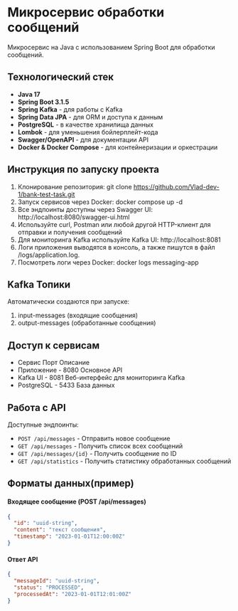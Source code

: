 # Микросервис обработки сообщений

Микросервис на Java с использованием Spring Boot для обработки сообщений.

## Технологический стек

* **Java 17**
* **Spring Boot 3.1.5**
* **Spring Kafka** - для работы с Kafka
* **Spring Data JPA** - для ORM и доступа к данным
* **PostgreSQL** - в качестве хранилища данных
* **Lombok** - для уменьшения бойлерплейт-кода
* **Swagger/OpenAPI** - для документации API
* **Docker & Docker Compose** - для контейнеризации и оркестрации

## Инструкция по запуску проекта
1. Клонирование репозитория:   git clone https://github.com/Vlad-dev-1/bank-test-task.git
2. Запуск сервисов через Docker:   docker compose up -d
3. Все эндпоинты доступны через Swagger UI:   http://localhost:8080/swagger-ui.html
4. Используйте curl, Postman или любой другой HTTP-клиент для отправки и получения сообщений
5. Для мониторинга Kafka используйте Kafka UI:   http://localhost:8081
6. Логи приложения выводятся в консоль, а также пишутся в файл /logs/application.log.
7. Посмотреть логи через Docker:   docker logs messaging-app 

## Kafka Топики
Автоматически создаются при запуске:
1. input-messages (входящие сообщения)
2. output-messages (обработанные сообщения)

## Доступ к сервисам
- Сервис	     Порт	Описание
- Приложение -	 8080	Основное API
- Kafka UI	-    8081	Веб-интерфейс для мониторинга Kafka
- PostgreSQL -	 5433	База данных

## Работа с API
Доступные эндпоинты:
- `POST /api/messages` - Отправить новое сообщение
- `GET /api/messages` - Получить список всех сообщений
- `GET /api/messages/{id}` - Получить сообщение по ID
- `GET /api/statistics` - Получить статистику обработанных сообщений

## Форматы данных(пример)
#### Входящее сообщение (POST /api/messages) 

```json
{
  "id": "uuid-string",
  "content": "текст сообщения",
  "timestamp": "2023-01-01T12:00:00Z"
}
```

#### Ответ API 

```json
{
  "messageId": "uuid-string",
  "status": "PROCESSED",
  "processedAt": "2023-01-01T12:01:00Z"
}
```

